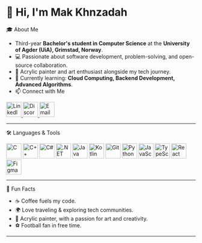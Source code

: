 # 👋 Hi, I'm Mak Khnzadah 

 🎓 About Me
- Third-year **Bachelor's student in Computer Science** at the **University of Agder (UiA), Grimstad, Norway**.  
- 💻 Passionate about software development, problem-solving, and open-source collaboration.  
- 🎨 Acrylic painter and art enthusiast alongside my tech journey.  
- 🌱 Currently learning: **Cloud Computing, Backend Development, Advanced Algorithms**.  
- 📫 Connect with Me  

<p align="left">
  <a href="https://www.linkedin.com/in/mak-khnzadah-667a7072/" target="_blank">
    <img src="https://cdn.jsdelivr.net/gh/devicons/devicon/icons/linkedin/linkedin-original.svg" alt="LinkedIn" width="40" height="40"/>
  </a>
  <a href="https://discord.com/users/mak0206" target="_blank">
  <img src="https://cdn-icons-png.flaticon.com/512/2111/2111370.png" alt="Discord" width="40" height="40"/>
</a>
  <a href="mailto:m.khnzadah@outlook.com">
    <img src="https://cdn-icons-png.flaticon.com/512/281/281769.png" alt="Email" width="40" height="40"/>
  </a>
</p>

---

 🛠️ Languages & Tools
<p align="left">
  <img src="https://cdn.jsdelivr.net/gh/devicons/devicon/icons/c/c-original.svg" alt="C" width="40" height="40"/>
  <img src="https://cdn.jsdelivr.net/gh/devicons/devicon/icons/cplusplus/cplusplus-original.svg" alt="C++" width="40" height="40"/>
  <img src="https://cdn.jsdelivr.net/gh/devicons/devicon/icons/csharp/csharp-original.svg" alt="C#" width="40" height="40"/>
  <img src="https://cdn.jsdelivr.net/gh/devicons/devicon/icons/dotnetcore/dotnetcore-original.svg" alt=".NET Core" width="40" height="40"/>
  <img src="https://cdn.jsdelivr.net/gh/devicons/devicon/icons/java/java-original.svg" alt="Java" width="40" height="40"/>
  <img src="https://cdn.jsdelivr.net/gh/devicons/devicon/icons/kotlin/kotlin-original.svg" alt="Kotlin" width="40" height="40"/>
  <img src="https://cdn.jsdelivr.net/gh/devicons/devicon/icons/git/git-original.svg" alt="Git" width="40" height="40"/>
  <img src="https://cdn.jsdelivr.net/gh/devicons/devicon/icons/python/python-original.svg" alt="Python" width="40" height="40"/>
  <img src="https://cdn.jsdelivr.net/gh/devicons/devicon/icons/javascript/javascript-original.svg" alt="JavaScript" width="40" height="40"/>
  <img src="https://cdn.jsdelivr.net/gh/devicons/devicon/icons/typescript/typescript-original.svg" alt="TypeScript" width="40" height="40"/>
  <img src="https://cdn.jsdelivr.net/gh/devicons/devicon/icons/react/react-original.svg" alt="React" width="40" height="40"/>
  <img src="https://cdn.jsdelivr.net/gh/devicons/devicon/icons/figma/figma-original.svg" alt="Figma" width="40" height="40"/>
</p>

---

 🌟 Fun Facts
- ☕ Coffee fuels my code.  
- 🌍 Love traveling & exploring tech communities.  
- 🎨 Acrylic painter, with a passion for art and creativity.  
- ⚽ Football fan in free time.  

---
